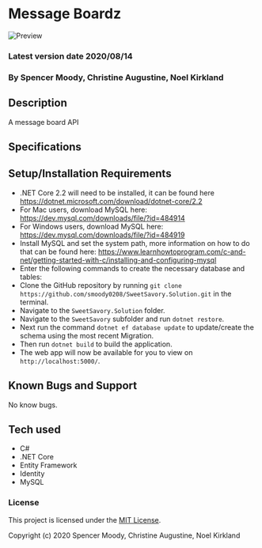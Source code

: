 # Message Boardz

 ![Preview](https://images.unsplash.com/photo-1525255946160-aac47911684e?ixlib=rb-1.2.1&ixid=eyJhcHBfaWQiOjEyMDd9&auto=format&fit=crop&w=1027&q=80)

### Latest version date 2020/08/14
### By Spencer Moody, Christine Augustine, Noel Kirkland

## Description

A message board API

## Specifications

## Setup/Installation Requirements
* .NET Core 2.2 will need to be installed, it can be found here https://dotnet.microsoft.com/download/dotnet-core/2.2
* For Mac users, download MySQL here: https://dev.mysql.com/downloads/file/?id=484914
* For Windows users, download MySQL here: https://dev.mysql.com/downloads/file/?id=484919
* Install MySQL and set the system path, more information on how to do that can be found here: https://www.learnhowtoprogram.com/c-and-net/getting-started-with-c/installing-and-configuring-mysql
* Enter the following commands to create the necessary database and tables:
* Clone the GitHub repository by running `git clone https://github.com/smoody0208/SweetSavory.Solution.git` in the terminal.
* Navigate to the `SweetSavory.Solution` folder.
* Navigate to the `SweetSavory` subfolder and run `dotnet restore`.
* Next run the command `dotnet ef database update` to update/create the schema using the most recent Migration.
* Then run `dotnet build` to build the application.
* The web app will now be available for you to view on `http://localhost:5000/`.
## Known Bugs and Support
No know bugs.

## Tech used

* C#
* .NET Core
* Entity Framework
* Identity
* MySQL

### License

This project is licensed under the [MIT License](https://opensource.org/licenses/MIT).

Copyright (c) 2020 Spencer Moody, Christine Augustine, Noel Kirkland
